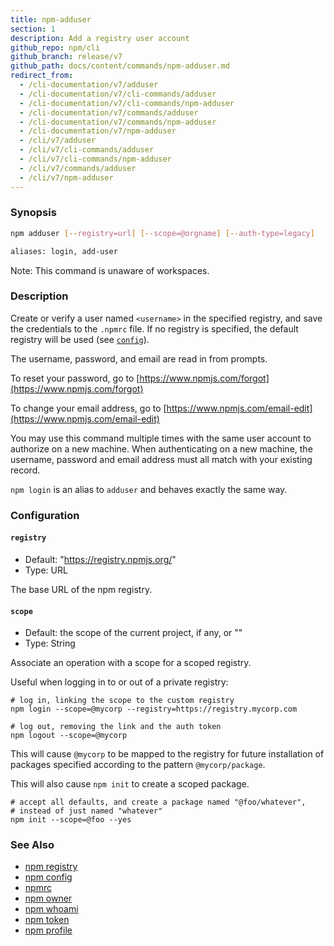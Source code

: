 ```yaml
---
title: npm-adduser
section: 1
description: Add a registry user account
github_repo: npm/cli
github_branch: release/v7
github_path: docs/content/commands/npm-adduser.md
redirect_from:
  - /cli-documentation/v7/adduser
  - /cli-documentation/v7/cli-commands/adduser
  - /cli-documentation/v7/cli-commands/npm-adduser
  - /cli-documentation/v7/commands/adduser
  - /cli-documentation/v7/commands/npm-adduser
  - /cli-documentation/v7/npm-adduser
  - /cli/v7/adduser
  - /cli/v7/cli-commands/adduser
  - /cli/v7/cli-commands/npm-adduser
  - /cli/v7/commands/adduser
  - /cli/v7/npm-adduser
---
```


### Synopsis

```bash
npm adduser [--registry=url] [--scope=@orgname] [--auth-type=legacy]

aliases: login, add-user
```

Note: This command is unaware of workspaces.

### Description

Create or verify a user named `<username>` in the specified registry, and
save the credentials to the `.npmrc` file. If no registry is specified,
the default registry will be used (see [`config`](/cli/v7/using-npm/config)).

The username, password, and email are read in from prompts.

To reset your password, go to [https://www.npmjs.com/forgot](https://www.npmjs.com/forgot)

To change your email address, go to [https://www.npmjs.com/email-edit](https://www.npmjs.com/email-edit)

You may use this command multiple times with the same user account to
authorize on a new machine.  When authenticating on a new machine,
the username, password and email address must all match with
your existing record.

`npm login` is an alias to `adduser` and behaves exactly the same way.

### Configuration

#### `registry`

* Default: "https://registry.npmjs.org/"
* Type: URL

The base URL of the npm registry.


#### `scope`

* Default: the scope of the current project, if any, or ""
* Type: String

Associate an operation with a scope for a scoped registry.

Useful when logging in to or out of a private registry:

```
# log in, linking the scope to the custom registry
npm login --scope=@mycorp --registry=https://registry.mycorp.com

# log out, removing the link and the auth token
npm logout --scope=@mycorp
```

This will cause `@mycorp` to be mapped to the registry for future
installation of packages specified according to the pattern
`@mycorp/package`.

This will also cause `npm init` to create a scoped package.

```
# accept all defaults, and create a package named "@foo/whatever",
# instead of just named "whatever"
npm init --scope=@foo --yes
```




### See Also

* [npm registry](/cli/v7/using-npm/registry)
* [npm config](/cli/v7/commands/npm-config)
* [npmrc](/cli/v7/configuring-npm/npmrc)
* [npm owner](/cli/v7/commands/npm-owner)
* [npm whoami](/cli/v7/commands/npm-whoami)
* [npm token](/cli/v7/commands/npm-token)
* [npm profile](/cli/v7/commands/npm-profile)
